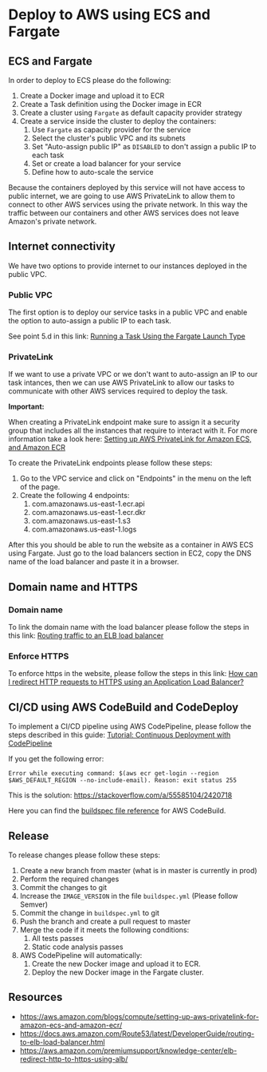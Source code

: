 # Deploy to AWS using ECS and Fargate

## ECS and Fargate

In order to deploy to ECS please do the following:

1. Create a Docker image and upload it to ECR
1. Create a Task definition using the Docker image in ECR
1. Create a cluster using `Fargate` as default capacity provider strategy
1. Create a service inside the cluster to deploy the containers:
    1. Use `Fargate` as capacity provider for the service
    1. Select the cluster's public VPC and its subnets
    1. Set "Auto-assign public IP" as `DISABLED` to don't assign a public IP to each task
    1. Set or create a load balancer for your service
    1. Define how to auto-scale the service

Because the containers deployed by this service will not have access to public internet, we are going to use AWS
PrivateLink to allow them to connect to other AWS services using the private network. In this way the traffic between
our containers and other AWS services does not leave Amazon's private network.

## Internet connectivity

We have two options to provide internet to our instances deployed in the public VPC.

### Public VPC

The first option is to deploy our service tasks in a public VPC and enable the option
to auto-assign a public IP to each task.

See point 5.d in this link: [Running a Task Using the Fargate Launch Type](https://docs.aws.amazon.com/AmazonECS/latest/developerguide/ecs_run_task_fargate.html)

### PrivateLink

If we want to use a private VPC or we don't want to auto-assign an IP to our task intances,
then we can use AWS PrivateLink to allow our tasks to communicate with other AWS services required
to deploy the task.

**Important:**

When creating a PrivateLink endpoint make sure to assign it a security group that includes all the instances that
require to interact with it. For more information take a look here:
[Setting up AWS PrivateLink for Amazon ECS, and Amazon ECR](https://aws.amazon.com/blogs/compute/setting-up-aws-privatelink-for-amazon-ecs-and-amazon-ecr/)

To create the PrivateLink endpoints please follow these steps:

1. Go to the VPC service and click on "Endpoints" in the menu on the left of the page.
1. Create the following 4 endpoints:
    1. com.amazonaws.us-east-1.ecr.api
    1. com.amazonaws.us-east-1.ecr.dkr  
    1. com.amazonaws.us-east-1.s3
    1. com.amazonaws.us-east-1.logs

After this you should be able to run the website as a container in AWS ECS using Fargate.
Just go to the load balancers section in EC2, copy the DNS name of the load balancer and paste it in a browser.

## Domain name and HTTPS

### Domain name

To link the domain name with the load balancer please follow the steps in this link:
[Routing traffic to an ELB load balancer](https://docs.aws.amazon.com/Route53/latest/DeveloperGuide/routing-to-elb-load-balancer.html)

### Enforce HTTPS

To enforce https in the website, please follow the steps in this link:
[How can I redirect HTTP requests to HTTPS using an Application Load Balancer?](https://aws.amazon.com/premiumsupport/knowledge-center/elb-redirect-http-to-https-using-alb/)

## CI/CD using AWS CodeBuild and CodeDeploy

To implement a CI/CD pipeline using AWS CodePipeline, please follow the steps
described in this guide: [Tutorial: Continuous Deployment with CodePipeline](https://docs.aws.amazon.com/AmazonECS/latest/developerguide/ecs-cd-pipeline.html)

If you get the following error:
```
Error while executing command: $(aws ecr get-login --region $AWS_DEFAULT_REGION --no-include-email). Reason: exit status 255
```
This is the solution: https://stackoverflow.com/a/55585104/2420718

Here you can find the [buildspec file reference](https://docs.aws.amazon.com/codebuild/latest/userguide/build-spec-ref.html) for AWS CodeBuild.

## Release

To release changes please follow these steps:

1. Create a new branch from master (what is in master is currently in prod)
1. Perform the required changes
1. Commit the changes to git
1. Increase the `IMAGE_VERSION` in the file `buildspec.yml` (Please follow Semver)
1. Commit the change in `buildspec.yml` to git
1. Push the branch and create a pull request to master
1. Merge the code if it meets the following conditions:
   1. All tests passes
   1. Static code analysis passes
1. AWS CodePipeline will automatically:
   1. Create the new Docker image and upload it to ECR.
   1. Deploy the new Docker image in the Fargate cluster.

## Resources

* https://aws.amazon.com/blogs/compute/setting-up-aws-privatelink-for-amazon-ecs-and-amazon-ecr/
* https://docs.aws.amazon.com/Route53/latest/DeveloperGuide/routing-to-elb-load-balancer.html
* https://aws.amazon.com/premiumsupport/knowledge-center/elb-redirect-http-to-https-using-alb/
